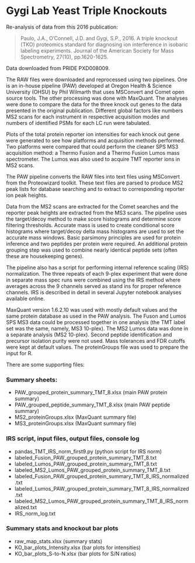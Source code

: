 # Gygi Lab Yeast Triple Knockouts

Re-analysis of data from this 2016 publication:

> Paulo, J.A., O’Connell, J.D. and Gygi, S.P., 2016. A triple knockout (TKO) proteomics standard for diagnosing ion interference in isobaric labeling experiments. Journal of the American Society for Mass Spectrometry, 27(10), pp.1620-1625.

Data downloaded from PRIDE PXD008009.

The RAW files were downloaded and reprocessed using two pipelines. One is an in-house pipeline (PAW) developed at Oregon Health & Science University (OHSU) by Phil Wilmarth that uses MSConvert and Comet open source tools. The other processing was done with MaxQuant. The analyses were done to compare the data for the three knock out genes to the data presented in the original publication. Different global factors like numbers MS2 scans for each instrument in respective acquisition modes and numbers of identified PSMs for each LC run were tabulated.

Plots of the total protein reporter ion intensities for each knock out gene were generated to see how platforms and acquisition methods performed. Two platforms were compared that could perform the cleaner SPS MS3 acquisition method: a Thermo Fusion and a Thermo Fusion Lumos mass spectrometer. The Lumos was also used to acquire TMT reporter ions in MS2 scans.

The PAW pipeline converts the RAW files into text files using MSConvert from the Proteowizard toolkit. These text files are parsed to produce MS2 peak lists for database searching and to extract to corresponding reporter ion peak heights.

Data from the MS2 scans are extracted for the Comet searches and the reporter peak heights are extracted from the MS3 scans. The pipeline uses the target/decoy method to make score histograms and determine score filtering thresholds. Accurate mass is used to create conditional score histograms where target/decoy delta mass histograms are used to set the accurate mass windows. Basic parsimony principles are used for protein inference and two peptides per protein were required. An additional protein grouping step was used to combine nearly identical peptide sets (often these are housekeeping genes).

The pipeline also has a script for performing internal reference scaling (IRS) normalization. The three repeats of each 9-plex experiment that were done in separate mass spec runs were combined using the IRS method where averages across the 9 channels served as stand ins for proper reference channels. IRS is described in detail in several Jupyter notebook analyses available online.

MaxQuant version 1.6.2.10 was used with mostly default values and the same protein database as used in the PAW analysis. The Fuson and Lumos SPS MS3 data could be processed together in one analysis (the TMT label set was the same, namely, MS3 10-plex). The MS2 Lumos data was done in a separate analysis (MS2 10-plex). Second peptide identification and precursor isolation purity were not used. Mass tolerances and FDR cutoffs were kept at default values. The proteinGroups file was used to prepare the input for R.

There are some supporting files:

### Summary sheets:
* PAW_grouped_protein_summary_TMT_8.xlsx (main PAW protein summary)
* PAW_grouped_peptide_summary_TMT_8.xlsx (main PAW peptide summary)
* MS2_proteinGroups.xlsx (MaxQuant summary file)
* MS3_proteinGroups.xlsx (MaxQuant summary file)

### IRS script, input files, output files, console log
* pandas_TMT_IRS_norm_first9.py (python script for IRS norm)
* labeled_Fusion_PAW_grouped_protein_summary_TMT_8.txt
* labeled_Lumos_PAW_grouped_protein_summary_TMT_8.txt
* labeled_MS2_Lumos_PAW_grouped_protein_summary_TMT_8.txt
* labeled_Fusion_PAW_grouped_protein_summary_TMT_8_IRS_normalized.txt
* labeled_Lumos_PAW_grouped_protein_summary_TMT_8_IRS_normalized.txt
* labeled_MS2_Lumos_PAW_grouped_protein_summary_TMT_8_IRS_normalized.txt
* IRS_norm_log.txt

### Summary stats and knockout bar plots
* raw_map_stats.xlsx (summary stats)
* KO_bar_plots_Intensity.xlsx (bar plots for intensities)
* KO_bar_plots_S-to-N.xlsx (bar plots for S/N ratios)
